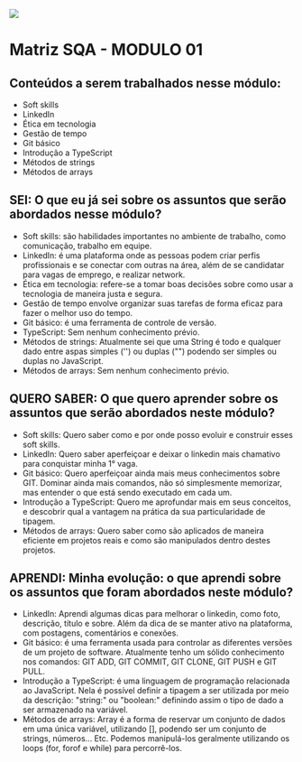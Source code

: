 ![](https://i.imgur.com/xG74tOh.png)

#  Matriz SQA - MODULO 01

## Conteúdos a serem trabalhados nesse módulo:

- Soft skills
- LinkedIn
- Ética em tecnologia
- Gestão de tempo
- Git básico
- Introdução a TypeScript
- Métodos de strings
- Métodos de arrays

## SEI: O que eu já sei sobre os assuntos que serão abordados nesse módulo?

- Soft skills: são habilidades importantes no ambiente de trabalho, como comunicação, trabalho em equipe.
- LinkedIn: é uma plataforma onde as pessoas podem criar perfis profissionais e se conectar com outras na área, além de se candidatar para vagas de emprego, e realizar network.
- Ética em tecnologia: refere-se a tomar boas decisões sobre como usar a tecnologia de maneira justa e segura.
- Gestão de tempo envolve organizar suas tarefas de forma eficaz para fazer o melhor uso do tempo.
- Git básico: é uma ferramenta de controle de versão. 
- TypeScript: Sem nenhum conhecimento prévio. 
- Métodos de strings: Atualmente sei que uma String é todo e qualquer dado entre aspas simples ('') ou duplas ("") podendo ser simples ou duplas no JavaScript. 
- Métodos de arrays: Sem nenhum conhecimento prévio.

## QUERO SABER: O que quero aprender sobre os assuntos que serão abordados neste módulo?

- Soft skills: Quero saber como e por onde posso evoluir e construir esses soft skills.
- LinkedIn: Quero saber aperfeiçoar e deixar o linkedin mais chamativo para conquistar minha 1° vaga.
- Git básico: Quero aperfeiçoar ainda mais meus conhecimentos sobre GIT. Dominar ainda mais comandos, não só simplesmente memorizar, mas entender o que está sendo executado em cada um.
- Introdução a TypeScript: Quero me aprofundar mais em seus conceitos, e descobrir qual a vantagem na prática da sua particularidade de tipagem.
- Métodos de arrays: Quero saber como são aplicados de maneira eficiente em projetos reais e como são manipulados dentro destes projetos. 

## APRENDI: Minha evolução: o que aprendi sobre os assuntos que foram abordados neste módulo?

- LinkedIn: Aprendi algumas dicas para melhorar o linkedin, como foto, descrição, título e sobre. Além da dica de se manter ativo na plataforma, com postagens, comentários e conexões. 
- Git básico: é uma ferramenta usada para controlar as diferentes versões de um projeto de software. Atualmente tenho um sólido conhecimento nos comandos: GIT ADD, GIT COMMIT, GIT CLONE, GIT PUSH e GIT PULL.
- Introdução a TypeScript: é uma linguagem de programação relacionada ao JavaScript. Nela é possível definir a tipagem a ser utilizada por meio da descrição: "string:" ou "boolean:" definindo assim o tipo de dado a ser armazenado na variável.
- Métodos de arrays: Array é a forma de reservar um conjunto de dados em uma única variável, utilizando [], podendo ser um conjunto de strings, números... Etc. Podemos manipulá-los geralmente utilizando os loops (for, forof e while) para percorrê-los.


